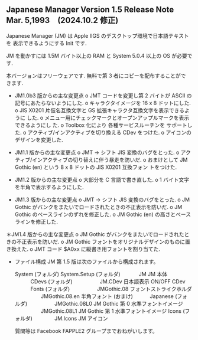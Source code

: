 ## Japanese Manager Version 1.5 Release Note  Mar. 5,1993　(2024.10.2 修正)

  Japanese Manager (JM) は Apple IIGS のデスクトップ環境で日本語テキストを
表示できるようにする Init です.

  JM を動かすには 1.5M バイト以上の RAM と System 5.0.4 以上の OS が必要で
す.

  本バージョンはフリーウェアです.  無料で第 3 者にコピーを配布することがで
きます.

* JM1.0b3 版からの主な変更点
  o JMT コードを変更し第 2 バイトが ASCII の記号にあたらないようにした.
  o キャラクタイメージを 16 x 8 ドットにした.
  o JIS X0201 片仮名互換文字と GS 拡張キャラクタ互換文字を表示できるように
    した.
  o メニュー用にチェックマークとオープンアップルマークを表示できるようにし
    た.
  o Toolbox 化により 各種サービスルーチンを サポートした.
  o アクティブ/インアクティブを切り換える CDev をつけた.
  o アイコンのデザインを変更した.

* JM1.1 版からの主な変更点
  o JMT -> シフト JIS 変換のバグをとった.
  o アクティブ/インアクティブの切り替えに伴う暴走を防いだ.
  o おまけとして JM Gothic (en) という 8 x 8 ドットの JIS X0201 互換フォン
    トをつけた.

* JM1.2 版からの主な変更点
  o 大部分を C 言語で書き直した.
  o 1 バイト文字を半角で表示するようにした.

* JM1.3 版からの主な変更点
  o JMT -> シフト JIS 変換のバグをとった.
  o JM Gothic がバンクをまたいでロードされたときの不正表示を防いだ.
  o JM Gothic のベースラインのずれを修正した.
  o JM Gothic (en) の高さとベースラインを修正した.

＊JM1.4 版からの主な変更点
  o JM Gothic がバンクをまたいでロードされたときの不正表示を防いだ.
  o JM Gothic フォントをオリジナルデザインのものに置き換えた.
  o JMT コード $A0xx に縦書き用フォントを割り当てた.

* ファイル構成
  JM 第 1.5 版は次のファイルから構成されます。

  System (フォルダ)
      System.Setup (フォルダ)
　　　    JM                   JM 本体
　　　CDevs (フォルダ)
　　　　　JM.CDev              日本語表示 ON/OFF CDev
　　　Fonts (フォルダ)
　　　　　JMGothic.08          フォントストライクホルダ
　　　　　JMGothic.08.en       半角フォント (おまけ)
　　　Japanese (フォルダ)
　　　　　JMGothic.08L0        JM Gothic 第 0 水準フォントイメージ
　　　　　JMGothic.08L1        JM Gothic 第 1 水準フォントイメージ
  Icons (フォルダ)
  　　　　JM.Icons             JM アイコン

  質問等は Facebook FAPPLE2 グループまでおねがいします。
